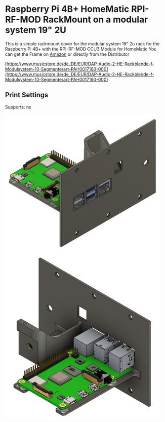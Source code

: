 # Raspberry Pi 4B+ HomeMatic RPI-RF-MOD RackMount on a modular system 19" 2U
This is a simple rackmount cover for the modular system 19" 2u rack for the Raspberry Pi 4B+ with the RPI-RF-MOD CCU3 Module for HomeMatic
You can get the Frame on [Amazon](https://www.amazon.com?linkCode=ll2&tag=thingiverse09-20&linkId=e4759bff1fa9a55a0f897d801ce2d765&language=en_US&ref_=as_li_ss_tl) or directly from the Distributor

[https://www.musicstore.de/de_DE/EUR/DAP-Audio-2-HE-Rackblende-f-Modulsystem-10-Segmente/art-PAH0017160-000](https://www.musicstore.de/de_DE/EUR/DAP-Audio-2-HE-Rackblende-f-Modulsystem-10-Segmente/art-PAH0017160-000)

## Print Settings
Supports: no





![Preview](https://github.com/LeDomme/cad_models/blob/main/Raspberry_Pi_4B%2B__HomeMatic_RPI-RF-MOD_RackMount_on_a_modular_system_19inch_2U/res/front.png)
![Preview](https://github.com/LeDomme/cad_models/blob/main/Raspberry_Pi_4B%2B__HomeMatic_RPI-RF-MOD_RackMount_on_a_modular_system_19inch_2U/res/back.png)
